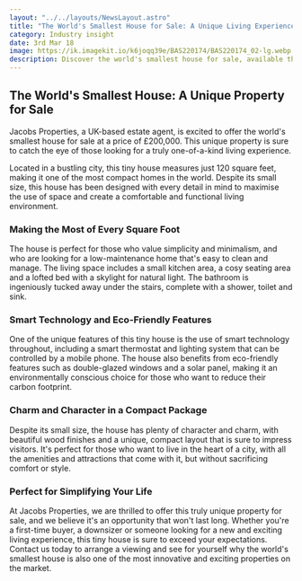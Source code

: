 ```yaml
---
layout: "../../layouts/NewsLayout.astro"
title: "The World's Smallest House for Sale: A Unique Living Experience"
category: Industry insight
date: 3rd Mar 18
image: https://ik.imagekit.io/k6joqq39e/BAS220174/BAS220174_02-lg.webp
description: Discover the world's smallest house for sale, available through UK-based estate agent Jacobs Properties. With a cleverly designed layout, eco-friendly features, and smart technology, this tiny house offers a one-of-a-kind living experience in the heart of a bustling city. Perfect for those who value simplicity and minimalism, this unique property is sure to impress with its charm and character. Don't miss out on this exciting opportunity – contact Jacobs Properties today to schedule a viewing.
---
```


## The World's Smallest House: A Unique Property for Sale

Jacobs Properties, a UK-based estate agent, is excited to offer the world's smallest house for sale at a price of £200,000. This unique property is sure to catch the eye of those looking for a truly one-of-a-kind living experience.

Located in a bustling city, this tiny house measures just 120 square feet, making it one of the most compact homes in the world. Despite its small size, this house has been designed with every detail in mind to maximise the use of space and create a comfortable and functional living environment.

### Making the Most of Every Square Foot

The house is perfect for those who value simplicity and minimalism, and who are looking for a low-maintenance home that's easy to clean and manage. The living space includes a small kitchen area, a cosy seating area and a lofted bed with a skylight for natural light. The bathroom is ingeniously tucked away under the stairs, complete with a shower, toilet and sink.

### Smart Technology and Eco-Friendly Features

One of the unique features of this tiny house is the use of smart technology throughout, including a smart thermostat and lighting system that can be controlled by a mobile phone. The house also benefits from eco-friendly features such as double-glazed windows and a solar panel, making it an environmentally conscious choice for those who want to reduce their carbon footprint.

### Charm and Character in a Compact Package

Despite its small size, the house has plenty of character and charm, with beautiful wood finishes and a unique, compact layout that is sure to impress visitors. It's perfect for those who want to live in the heart of a city, with all the amenities and attractions that come with it, but without sacrificing comfort or style.

### Perfect for Simplifying Your Life

At Jacobs Properties, we are thrilled to offer this truly unique property for sale, and we believe it's an opportunity that won't last long. Whether you're a first-time buyer, a downsizer or someone looking for a new and exciting living experience, this tiny house is sure to exceed your expectations. Contact us today to arrange a viewing and see for yourself why the world's smallest house is also one of the most innovative and exciting properties on the market.
